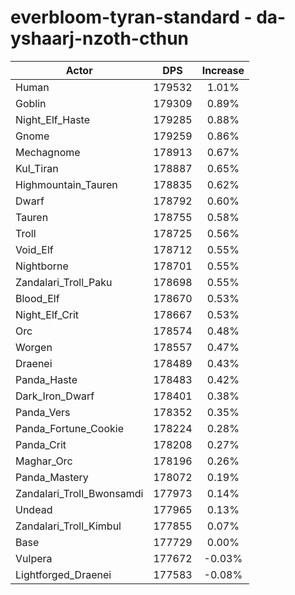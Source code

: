 # everbloom-tyran-standard - da-yshaarj-nzoth-cthun
| Actor | DPS | Increase |
|---|:---:|:---:|
|Human|179532|1.01%|
|Goblin|179309|0.89%|
|Night_Elf_Haste|179285|0.88%|
|Gnome|179259|0.86%|
|Mechagnome|178913|0.67%|
|Kul_Tiran|178887|0.65%|
|Highmountain_Tauren|178835|0.62%|
|Dwarf|178792|0.60%|
|Tauren|178755|0.58%|
|Troll|178725|0.56%|
|Void_Elf|178712|0.55%|
|Nightborne|178701|0.55%|
|Zandalari_Troll_Paku|178698|0.55%|
|Blood_Elf|178670|0.53%|
|Night_Elf_Crit|178667|0.53%|
|Orc|178574|0.48%|
|Worgen|178557|0.47%|
|Draenei|178489|0.43%|
|Panda_Haste|178483|0.42%|
|Dark_Iron_Dwarf|178401|0.38%|
|Panda_Vers|178352|0.35%|
|Panda_Fortune_Cookie|178224|0.28%|
|Panda_Crit|178208|0.27%|
|Maghar_Orc|178196|0.26%|
|Panda_Mastery|178072|0.19%|
|Zandalari_Troll_Bwonsamdi|177973|0.14%|
|Undead|177965|0.13%|
|Zandalari_Troll_Kimbul|177855|0.07%|
|Base|177729|0.00%|
|Vulpera|177672|-0.03%|
|Lightforged_Draenei|177583|-0.08%|
